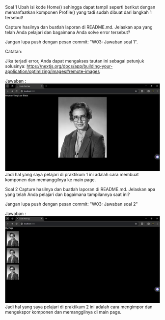 Soal 1
Ubah isi kode Home() sehingga dapat tampil seperti berikut dengan memanfaatkan komponen Profile() yang tadi sudah dibuat dari langkah 1 tersebut!



Capture hasilnya dan buatlah laporan di README.md. Jelaskan apa yang telah Anda pelajari dan bagaimana Anda solve error tersebut?

Jangan lupa push dengan pesan commit: "W03: Jawaban soal 1".

Catatan:

Jika terjadi error, Anda dapat mengakses tautan ini sebagai petunjuk solusinya: https://nextjs.org/docs/app/building-your-application/optimizing/images#remote-images

Jawaban : 
![No 1](src/assets/Praktikum_1.png)
Jadi hal yang saya pelajari di praktikum 1 ini adalah cara membuat komponen dan memanggilnya ke main page.

Soal 2
Capture hasilnya dan buatlah laporan di README.md. Jelaskan apa yang telah Anda pelajari dan bagaimana tampilannya saat ini?

Jangan lupa push dengan pesan commit: "W03: Jawaban soal 2"

Jawaban :
![No 2](src/assets/Prakticum_2.png)
Jadi hal yang saya pelajari di praktikum 2 ini adalah cara mengimpor dan mengekspor komponen dan memanggilnya di main page.
